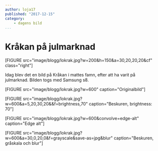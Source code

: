 ```yaml
---
author: loja17
published: "2017-12-15"
category:
    - dagens bild
...
```

Kråkan på julmarknad
==================================

[FIGURE src="image/blogg/lokrak.jpg?w=200&h=150&a=30,20,20,20&cf" class="right"]

Idag blev det en bild på Kråkan i mattes famn, efter att ha varit på julmarknad. Bilden togs med Samsung s8.

<!--more-->

[FIGURE src="image/blogg/lokrak.jpg?w=600" caption="Originalbild"] 

[FIGURE src="image/blogg/lokrak.jpg?w=600&a=5,20,30,20&&f=brightness,70" caption="Beskuren, brightness: 70"] 

[FIGURE src="image/blogg/lokrak.jpg?w=600&convolve=edge-alt" caption="Edge alt"]

[FIGURE src="image/blogg/lokrak.jpg?w=600&a=30,0,20,0&f=grayscale&save-as=jpg&blur" caption="Beskuren, gråskala och blur"]
